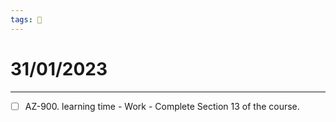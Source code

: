 ```yaml
---
tags: 📆
---
```


# 31/01/2023
---

- [ ] AZ-900. learning time - Work - Complete Section 13 of the course.
